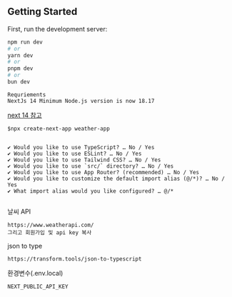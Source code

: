 
## Getting Started

First, run the development server:

```bash
npm run dev
# or
yarn dev
# or
pnpm dev
# or
bun dev
```


```
Requriements
NextJs 14 Minimum Node.js version is now 18.17

```

[next 14 참고](https://nextjs.org/blog/next-14)

```
$npx create-next-app weather-app


✔ Would you like to use TypeScript? … No / Yes
✔ Would you like to use ESLint? … No / Yes
✔ Would you like to use Tailwind CSS? … No / Yes
✔ Would you like to use `src/` directory? … No / Yes
✔ Would you like to use App Router? (recommended) … No / Yes
✔ Would you like to customize the default import alias (@/*)? … No / Yes
✔ What import alias would you like configured? … @/*


```


날씨 API
```
https://www.weatherapi.com/
그리고 회원가입 및 api key 복사

```

json to type
```
https://transform.tools/json-to-typescript
```

환경변수(.env.local)
```
NEXT_PUBLIC_API_KEY
```
